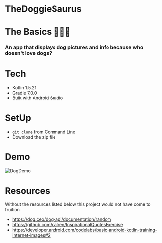 # TheDoggieSaurus

# The Basics 🐩🐩🐩
### An app that displays dog pictures and info because who doesn't love dogs?


# Tech 
- Kotlin 1.5.21
- Gradle 7.0.0
- Built with Android Studio


# SetUp 
* `git clone` from Command Line
* Download the zip file

# Demo
![DogDemo](https://github.com/ladybando/TheDoggieSaurus/blob/main/app/demo/Doggies.gif)
# Resources
Without the resources listed below this project would not have come to fruition
- https://dog.ceo/dog-api/documentation/random
- https://github.com/calren/InspirationalQuotesExercise
- https://developer.android.com/codelabs/basic-android-kotlin-training-internet-images#2
